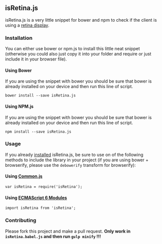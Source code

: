 ## isRetina.js

isRetina.js is a very little snippet for bower and npm to check if the client is using a [retina display](http://www.webopedia.com/TERM/R/retina_display.html).

### Installation

You can either use bower or npm.js to install this little neat snippet (otherwise you could also just copy it into your folder and require or just include it in your browser file).

#### Using Bower

If you are using the snippet with bower you should be sure that bower is already installed on your device and then run this line of script.

```
bower install --save isRetina.js
```

#### Using NPM.js

If you are using the snippet with bower you should be sure that bower is already installed on your device and then run this line of script.

```
npm install --save isRetina.js
```

### Usage

If you already [installed](#installation) isRetina.js, be sure to use on of the following methods to include the library in your project (if you are using bower + browserify, please use the `debowerify` transform for browserify):

#### Using [Common.js](https://nodejs.org/docs/latest/api/modules.html)

```
var isRetina = require('isRetina');
```

#### Using [ECMAScript 6 Modules](http://www.2ality.com/2014/09/es6-modules-final.html)

```
import isRetina from 'isRetina';
```


### Contributing

Please fork this project and make a pull request. **Only work in `isRetina.babel.js` and then run `gulp minify` !!!**

